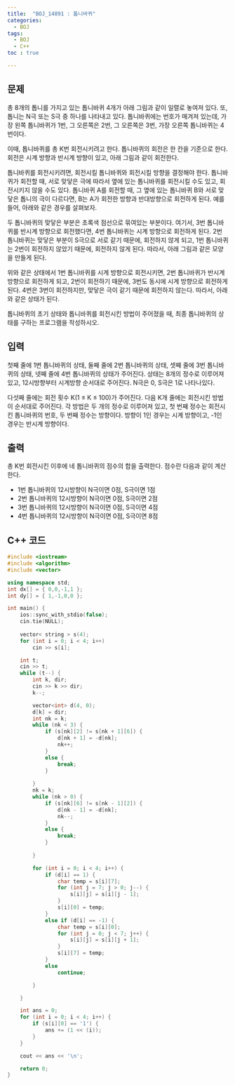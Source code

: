 ```yaml
---
title:  "BOJ_14891 : 톱니바퀴"
categories: 
  - BOJ
tags:
  - BOJ
  - C++
toc : true

---
```



## 문제

총 8개의 톱니를 가지고 있는 톱니바퀴 4개가 아래 그림과 같이 일렬로 놓여져 있다. 또, 톱니는 N극 또는 S극 중 하나를 나타내고 있다. 톱니바퀴에는 번호가 매겨져 있는데, 가장 왼쪽 톱니바퀴가 1번, 그 오른쪽은 2번, 그 오른쪽은 3번, 가장 오른쪽 톱니바퀴는 4번이다.



이때, 톱니바퀴를 총 K번 회전시키려고 한다. 톱니바퀴의 회전은 한 칸을 기준으로 한다. 회전은 시계 방향과 반시계 방향이 있고, 아래 그림과 같이 회전한다.





톱니바퀴를 회전시키려면, 회전시킬 톱니바퀴와 회전시킬 방향을 결정해야 한다. 톱니바퀴가 회전할 때, 서로 맞닿은 극에 따라서 옆에 있는 톱니바퀴를 회전시킬 수도 있고, 회전시키지 않을 수도 있다. 톱니바퀴 A를 회전할 때, 그 옆에 있는 톱니바퀴 B와 서로 맞닿은 톱니의 극이 다르다면, B는 A가 회전한 방향과 반대방향으로 회전하게 된다. 예를 들어, 아래와 같은 경우를 살펴보자.



두 톱니바퀴의 맞닿은 부분은 초록색 점선으로 묶여있는 부분이다. 여기서, 3번 톱니바퀴를 반시계 방향으로 회전했다면, 4번 톱니바퀴는 시계 방향으로 회전하게 된다. 2번 톱니바퀴는 맞닿은 부분이 S극으로 서로 같기 때문에, 회전하지 않게 되고, 1번 톱니바퀴는 2번이 회전하지 않았기 때문에, 회전하지 않게 된다. 따라서, 아래 그림과 같은 모양을 만들게 된다.



위와 같은 상태에서 1번 톱니바퀴를 시계 방향으로 회전시키면, 2번 톱니바퀴가 반시계 방향으로 회전하게 되고, 2번이 회전하기 때문에, 3번도 동시에 시계 방향으로 회전하게 된다. 4번은 3번이 회전하지만, 맞닿은 극이 같기 때문에 회전하지 않는다. 따라서, 아래와 같은 상태가 된다.



톱니바퀴의 초기 상태와 톱니바퀴를 회전시킨 방법이 주어졌을 때, 최종 톱니바퀴의 상태를 구하는 프로그램을 작성하시오.

## 입력

첫째 줄에 1번 톱니바퀴의 상태, 둘째 줄에 2번 톱니바퀴의 상태, 셋째 줄에 3번 톱니바퀴의 상태, 넷째 줄에 4번 톱니바퀴의 상태가 주어진다. 상태는 8개의 정수로 이루어져 있고, 12시방향부터 시계방향 순서대로 주어진다. N극은 0, S극은 1로 나타나있다.

다섯째 줄에는 회전 횟수 K(1 ≤ K ≤ 100)가 주어진다. 다음 K개 줄에는 회전시킨 방법이 순서대로 주어진다. 각 방법은 두 개의 정수로 이루어져 있고, 첫 번째 정수는 회전시킨 톱니바퀴의 번호, 두 번째 정수는 방향이다. 방향이 1인 경우는 시계 방향이고, -1인 경우는 반시계 방향이다.



## 출력

총 K번 회전시킨 이후에 네 톱니바퀴의 점수의 합을 출력한다. 점수란 다음과 같이 계산한다.

- 1번 톱니바퀴의 12시방향이 N극이면 0점, S극이면 1점
- 2번 톱니바퀴의 12시방향이 N극이면 0점, S극이면 2점
- 3번 톱니바퀴의 12시방향이 N극이면 0점, S극이면 4점
- 4번 톱니바퀴의 12시방향이 N극이면 0점, S극이면 8점


## C++ 코드
```c++
#include <iostream>
#include <algorithm>
#include <vector>

using namespace std;
int dx[] = { 0,0,-1,1 };
int dy[] = { 1,-1,0,0 };

int main() {
	ios::sync_with_stdio(false);
	cin.tie(NULL);
	
	vector< string > s(4);
	for (int i = 0; i < 4; i++)
		cin >> s[i];

	int t;
	cin >> t;
	while (t--) {
		int k, dir;
		cin >> k >> dir;
		k--;

		vector<int> d(4, 0);
		d[k] = dir;
		int nk = k;
		while (nk < 3) {
			if (s[nk][2] != s[nk + 1][6]) {
				d[nk + 1] = -d[nk];
				nk++;
			}
			else {
				break;
			}
			
		}
		nk = k;
		while (nk > 0) {
			if (s[nk][6] != s[nk - 1][2]) {
				d[nk - 1] = -d[nk];
				nk--;
			}
			else {
				break;
			}
			
		}

		for (int i = 0; i < 4; i++) {
			if (d[i] == 1) {
				char temp = s[i][7];
				for (int j = 7; j > 0; j--) {
					s[i][j] = s[i][j - 1];
				}
				s[i][0] = temp;
			}
			else if (d[i] == -1) {
				char temp = s[i][0];
				for (int j = 0; j < 7; j++) {
					s[i][j] = s[i][j + 1];
				}
				s[i][7] = temp;
			}
			else
				continue;

		}

	}

	int ans = 0;
	for (int i = 0; i < 4; i++) {
		if (s[i][0] == '1') {
			ans += (1 << (i));
		}
	}

	cout << ans << '\n';

	return 0;
}

```

